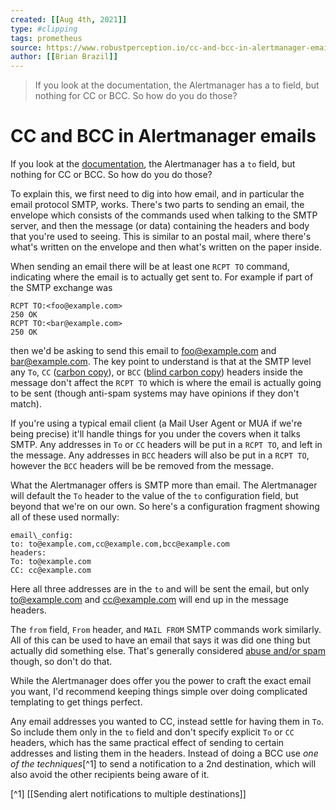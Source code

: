```yaml
---
created: [[Aug 4th, 2021]]
type: #clipping
tags: prometheus 
source: https://www.robustperception.io/cc-and-bcc-in-alertmanager-emails
author: [[Brian Brazil]] 
---
```

> If you look at the documentation, the Alertmanager has a to field, but nothing for CC or BCC. So how do you do those?

# CC and BCC in Alertmanager emails


If you look at the [documentation](https://prometheus.io/docs/alerting/configuration/#email_config), the Alertmanager has a `to` field, but nothing for CC or BCC. So how do you do those?

To explain this, we first need to dig into how email, and in particular the email protocol SMTP, works. There's two parts to sending an email, the envelope which consists of the commands used when talking to the SMTP server, and then the message (or data) containing the headers and body that you're used to seeing. This is similar to an postal mail, where there's what's written on the envelope and then what's written on the paper inside.

When sending an email there will be at least one `RCPT TO` command, indicating where the email is to actually get sent to. For example if part of the SMTP exchange was
```
RCPT TO:<foo@example.com>
250 OK
RCPT TO:<bar@example.com>
250 OK
```
then we'd be asking to send this email to foo@example.com and bar@example.com. The key point to understand is that at the SMTP level any `To`, `CC` ([carbon copy](https://en.wikipedia.org/wiki/Carbon_copy)), or `BCC` ([blind carbon copy](https://en.wikipedia.org/wiki/Blind_carbon_copy)) headers inside the message don't affect the `RCPT TO` which is where the email is actually going to be sent (though anti-spam systems may have opinions if they don't match).

If you're using a typical email client (a Mail User Agent or MUA if we're being precise) it'll handle things for you under the covers when it talks SMTP. Any addresses in `To` or `CC` headers will be put in a `RCPT TO`, and left in the message. Any addresses in `BCC` headers will also be put in a `RCPT TO`, however the `BCC` headers will be be removed from the message.

What the Alertmanager offers is SMTP more than email. The Alertmanager will default the `To` header to the value of the `to` configuration field, but beyond that we're on our own. So here's a configuration fragment showing all of these used normally:
```
email\_config:
to: to@example.com,cc@example.com,bcc@example.com
headers:
To: to@example.com
CC: cc@example.com
```
Here all three addresses are in the `to` and will be sent the email, but only to@example.com and cc@example.com will end up in the message headers.

The `from` field, `From` header, and `MAIL FROM` SMTP commands work similarly. All of this can be used to have an email that says it was did one thing but actually did something else. That's generally considered [abuse and/or spam](https://en.wikipedia.org/wiki/Email_spoofing) though, so don't do that.

While the Alertmanager does offer you the power to craft the exact email you want, I'd recommend keeping things simple over doing complicated templating to get things perfect.

Any email addresses you wanted to CC, instead settle for having them in `To`. So include them only in the `to` field and don't specify explicit `To` or `CC` headers, which has the same practical effect of sending to certain addresses and listing them in the headers. Instead of doing a BCC use _one of the techniques_[^1] to send a notification to a 2nd destination, which will also avoid the other recipients being aware of it.

[^1] [[Sending alert notifications to multiple destinations]]